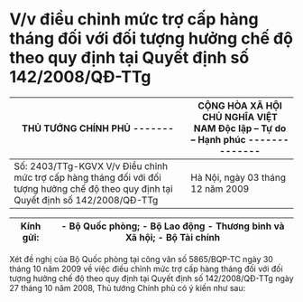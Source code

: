 # V/v điều chỉnh mức trợ cấp hàng tháng đối với đối tượng hưởng chế độ theo  quy định tại Quyết định số 142/2008/QĐ-TTg

| THỦ TƯỚNG CHÍNH PHỦ ------- | CỘNG HÒA XÃ HỘI CHỦ NGHĨA VIỆT NAM Độc lập – Tự do – Hạnh phúc -------------- |
|---|---|
| Số: 2403/TTg-KGVX V/v Điều chỉnh mức trợ cấp hàng tháng đối với đối tượng hưởng chế độ theo quy định tại Quyết định số 142/2008/QĐ-TTg | Hà Nội, ngày 03 tháng 12 năm 2009 |

| Kính gửi: | - Bộ Quốc phòng; - Bộ Lao động - Thương binh và Xã hội; - Bộ Tài chính |
|---|---|

Xét đề nghị của Bộ Quốc phòng tại công văn số 5865/BQP-TC ngày 30 tháng 10 năm 2009 về việc điều chỉnh mức trợ cấp hàng tháng đối với đối tượng hưởng chế độ theo quy định tại Quyết định số 142/2008/QĐ-TTg ngày 27 tháng 10 năm 2008, Thủ tướng Chính phủ có ý kiến như sau: